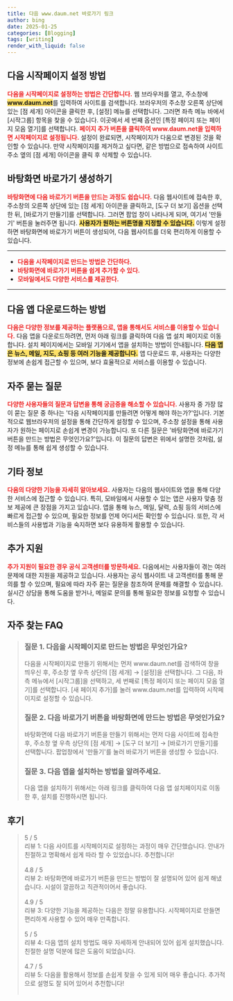 ```yaml
---
title: 다음 www.daum.net 바로가기 링크
author: bing
date: 2025-01-25
categories: [Blogging]
tags: [writing]
render_with_liquid: false
---
```



<h2 id='다음_시작페이지_설정'>다음 시작페이지 설정 방법</h2>

<p><b><span style="color: #ee2323;">다음을 시작페이지로 설정하는 방법은 간단합니다.</span></b> 웹 브라우저를 열고, 주소창에 <b><span style="background-color: #ffe066;">www.daum.net</span></b>를 입력하여 사이트를 검색합니다. 브라우저의 주소창 오른쪽 상단에 있는 [점 세개] 아이콘을 클릭한 후, [설정] 메뉴를 선택합니다. 그러면 좌측 메뉴 바에서 [시작그룹] 항목을 찾을 수 있습니다. 이곳에서 세 번째 옵션인 [특정 페이지 또는 페이지 모음 열기]를 선택합니다. <b><span style="color: #ee2323;">페이지 추가 버튼을 클릭하여 www.daum.net을 입력하면 시작페이지로 설정됩니다.</span></b> 설정이 완료되면, 시작페이지가 다움으로 변경된 것을 확인할 수 있습니다. 만약 시작페이지를 제거하고 싶다면, 같은 방법으로 접속하여 사이트 주소 옆의 [점 세개] 아이콘을 클릭 후 삭제할 수 있습니다.</p>

<h2 id='바탕화면_바로가기_생성'>바탕화면 바로가기 생성하기</h2>

<p><b><span style="color: #ee2323;">바탕화면에 다음 바로가기 버튼을 만드는 과정도 쉽습니다.</span></b> 다음 웹사이트에 접속한 후, 주소창의 오른쪽 상단에 있는 [점 세개] 아이콘을 클릭하고, [도구 더 보기] 옵션을 선택한 뒤, [바로가기 만들기]를 선택합니다. 그러면 팝업 창이 나타나게 되며, 여기서 '만들기' 버튼을 눌러주면 됩니다. <b><span style="background-color: #ffe066;">사용자가 원하는 버튼명을 지정할 수 있습니다.</span></b> 이렇게 설정하면 바탕화면에 바로가기 버튼이 생성되어, 다음 웹사이트를 더욱 편리하게 이용할 수 있습니다.</p>

<hr />

<ul>
    <li><b><span style="color: #ee2323;">다음을 시작페이지로 만드는 방법은 간단하다.</span></b></li>
    <li><b><span style="color: #ee2323;">바탕화면에 바로가기 버튼을 쉽게 추가할 수 있다.</span></b></li>
    <li><b><span style="color: #ee2323;">모바일에서도 다양한 서비스를 제공한다.</span></b></li>
</ul>

<hr />

<h2 id='다음_앱_다운로드'>다음 앱 다운로드하는 방법</h2>

<p><b><span style="color: #ee2323;">다음은 다양한 정보를 제공하는 플랫폼으로, 앱을 통해서도 서비스를 이용할 수 있습니다.</span></b> 다음 앱을 다운로드하려면, 먼저 아래 링크를 클릭하여 다음 앱 설치 페이지로 이동합니다. 설치 페이지에서는 모바일 기기에서 앱을 설치하는 방법이 안내됩니다. <b><span style="background-color: #ffe066;">다음 앱은 뉴스, 메일, 지도, 쇼핑 등 여러 기능을 제공합니다.</span></b> 앱 다운로드 후, 사용자는 다양한 정보에 손쉽게 접근할 수 있으며, 보다 효율적으로 서비스를 이용할 수 있습니다. </p>

<h2 id='자주_묻는_질문'>자주 묻는 질문</h2>

<p><b><span style="color: #ee2323;">다양한 사용자들의 질문과 답변을 통해 궁금증을 해소할 수 있습니다.</span></b> 사용자 중 가장 많이 묻는 질문 중 하나는 '다음 시작페이지를 만들려면 어떻게 해야 하는가?'입니다. 기본적으로 웹브라우저의 설정을 통해 간단하게 설정할 수 있으며, 주소창 설정을 통해 사용자가 원하는 페이지로 손쉽게 변경이 가능합니다. 또 다른 질문은 '바탕화면에 바로가기 버튼을 만드는 방법은 무엇인가요?'입니다. 이 질문의 답변은 위에서 설명한 것처럼, 설정 메뉴를 통해 쉽게 생성할 수 있습니다.</p>

<h2 id='기타_정보'>기타 정보</h2>

<p><b><span style="color: #ee2323;">다음의 다양한 기능을 자세히 알아보세요.</span></b> 사용자는 다음의 웹사이트와 앱을 통해 다양한 서비스에 접근할 수 있습니다. 특히, 모바일에서 사용할 수 있는 앱은 사용자 맞춤 정보 제공에 큰 장점을 가지고 있습니다. 앱을 통해 뉴스, 메일, 달력, 쇼핑 등의 서비스에 빠르게 접근할 수 있으며, 필요한 정보를 언제 어디서든 확인할 수 있습니다. 또한, 각 서비스들의 사용법과 기능을 숙지하면 보다 유용하게 활용할 수 있습니다.</p>

<h2 id='추가_지원'>추가 지원</h2>

<p><b><span style="color: #ee2323;">추가 지원이 필요한 경우 공식 고객센터를 방문하세요.</span></b> 다음에서는 사용자들이 겪는 여러 문제에 대한 지원을 제공하고 있습니다. 사용자는 공식 웹사이트 내 고객센터를 통해 문의를 할 수 있으며, 필요에 따라 자주 묻는 질문을 참조하여 문제를 해결할 수 있습니다. 실시간 상담을 통해 도움을 받거나, 메일로 문의를 통해 필요한 정보를 요청할 수 있습니다.</p>


<h2 id='자주_찾는_FAQ'>자주 찾는 FAQ</h2>
<div itemscope="" itemtype="https://schema.org/FAQPage"> 
<blockquote> 
<div itemscope="" itemprop="mainEntity" itemtype="https://schema.org/Question"> 
<h3 itemprop="name">질문 1. 다음을 시작페이지로 만드는 방법은 무엇인가요?</h3> 
<div itemscope="" itemprop="acceptedAnswer" itemtype="https://schema.org/Answer"> 
<span itemprop="text"> 
<p>다음을 시작페이지로 만들기 위해서는 먼저 www.daum.net를 검색하여 창을 띄우신 후, 주소창 옆 우측 상단의 [점 세개] → [설정]을 선택합니다. 그 다음, 좌측 메뉴에서 [시작그룹]을 선택하고, 세 번째로 [특정 페이지 또는 페이지 모음 열기]를 선택합니다. [새 페이지 추가]를 눌러 www.daum.net를 입력하여 시작페이지로 설정할 수 있습니다.</p> 
</span> 
</div> 
</div> 

<div itemscope="" itemprop="mainEntity" itemtype="https://schema.org/Question"> 
<h3 itemprop="name">질문 2. 다음 바로가기 버튼을 바탕화면에 만드는 방법은 무엇인가요?</h3> 
<div itemscope="" itemprop="acceptedAnswer" itemtype="https://schema.org/Answer"> 
<span itemprop="text"> 
<p>바탕화면에 다음 바로가기 버튼을 만들기 위해서는 먼저 다음 사이트에 접속한 후, 주소창 옆 우측 상단의 [점 세개] → [도구 더 보기] → [바로가기 만들기]를 선택합니다. 팝업창에서 '만들기'를 눌러 바로가기 버튼을 생성할 수 있습니다.</p> 
</span> 
</div> 
</div> 

<div itemscope="" itemprop="mainEntity" itemtype="https://schema.org/Question"> 
<h3 itemprop="name">질문 3. 다음 앱을 설치하는 방법을 알려주세요.</h3> 
<div itemscope="" itemprop="acceptedAnswer" itemtype="https://schema.org/Answer"> 
<span itemprop="text"> 
<p>다음 앱을 설치하기 위해서는 아래 링크를 클릭하여 다음 앱 설치페이지로 이동한 후, 설치를 진행하시면 됩니다.</p> 
</span> 
</div> 
</div> 
</blockquote> 
</div>
<h2 id='후기'>후기</h2>
<div itemscope itemtype="https://schema.org/Product">
  <blockquote>
  <div itemprop="review" itemscope itemtype="https://schema.org/Review">
      <div itemprop="reviewRating" itemscope itemtype="https://schema.org/Rating"> <span itemprop="ratingValue">5</span> / <span itemprop="bestRating">5</span> </div>
      <span itemprop="reviewBody">리뷰 1: 다음 사이트를 시작페이지로 설정하는 과정이 매우 간단했습니다. 안내가 친절하고 명확해서 쉽게 따라 할 수 있었습니다. 추천합니다!</span>
  </div>
  <br>
  <div itemprop="review" itemscope itemtype="https://schema.org/Review">
      <div itemprop="reviewRating" itemscope itemtype="https://schema.org/Rating"> <span itemprop="ratingValue">4.8</span> / <span itemprop="bestRating">5</span> </div>
      <span itemprop="reviewBody">리뷰 2: 바탕화면에 바로가기 버튼을 만드는 방법이 잘 설명되어 있어 쉽게 해냈습니다. 시설이 깔끔하고 직관적이어서 좋습니다.</span>
  </div>
  <br>
  <div itemprop="review" itemscope itemtype="https://schema.org/Review">
      <div itemprop="reviewRating" itemscope itemtype="https://schema.org/Rating"> <span itemprop="ratingValue">4.9</span> / <span itemprop="bestRating">5</span> </div>
      <span itemprop="reviewBody">리뷰 3: 다양한 기능을 제공하는 다음은 정말 유용합니다. 시작페이지로 만들면 편리하게 사용할 수 있어 매우 만족합니다.</span>
  </div>
  <br>
  <div itemprop="review" itemscope itemtype="https://schema.org/Review">
      <div itemprop="reviewRating" itemscope itemtype="https://schema.org/Rating"> <span itemprop="ratingValue">5</span> / <span itemprop="bestRating">5</span> </div>
      <span itemprop="reviewBody">리뷰 4: 다음 앱의 설치 방법도 매우 자세하게 안내되어 있어 쉽게 설치했습니다. 친절한 설명 덕분에 많은 도움이 되었습니다.</span>
  </div>
  <br>
  <div itemprop="review" itemscope itemtype="https://schema.org/Review">
      <div itemprop="reviewRating" itemscope itemtype="https://schema.org/Rating"> <span itemprop="ratingValue">4.7</span> / <span itemprop="bestRating">5</span> </div>
      <span itemprop="reviewBody">리뷰 5: 다음을 활용해서 정보를 손쉽게 찾을 수 있게 되어 매우 좋습니다. 추가적으로 설명도 잘 되어 있어서 추천합니다!</span>
  </div>
  <br>
  </blockquote>
</div>
